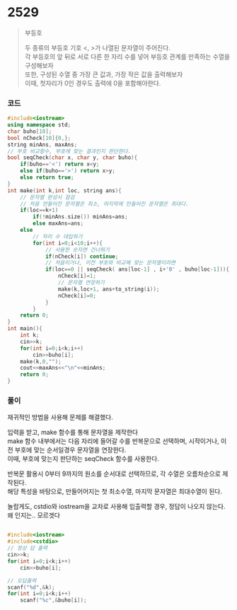 # 2529
> 부등호<p></p>
> 두 종류의 부등호 기호 \<, \>가 나열된 문자열이 주어진다.<br>
> 각 부등호의 앞 뒤로 서로 다른 한 자리 수를 넣어 부등호 관계를 만족하는 수열을 구성해보자<br>
> 또한, 구성된 수열 중 가장 큰 값과, 가장 작은 값을 출력해보자<br>
> 이때, 첫자리가 0인 경우도 출력에 0을 포함해야한다.<br>
### 코드
```c++
#include<iostream>
using namespace std;
char buho[10];
bool nCheck[10]{0,};
string minAns, maxAns;
// 부호 비교함수, 부호에 맞는 결과인지 판단한다.
bool seqCheck(char x, char y, char buho){
	if(buho=='<') return x<y;
	else if(buho=='>') return x>y;
	else return true;
}
int make(int k,int loc, string ans){
	// 문자열 완성시 점검
	// 처음 만들어진 문자열은 최소, 마지막에 만들어진 문자열은 최대다.
	if(loc==k+1)
		if(!minAns.size()) minAns=ans;
		else maxAns=ans;
	else
		// 자리 수 대입하기
		for(int i=0;i<10;i++){
			// 사용한 숫자면 건너뛰기
			if(nCheck[i]) continue; 
			// 처음이거나, 이전 부호와 비교해 맞는 문자열이라면
			if(loc==0 || seqCheck( ans[loc-1] , i+'0' , buho[loc-1])){
				nCheck[i]=1;
				// 문자열 연장하기
				make(k,loc+1, ans+to_string(i));
				nCheck[i]=0;
			}
		}
	return 0;
}
int main(){
	int k;
	cin>>k;
	for(int i=0;i<k;i++)
		cin>>buho[i];
	make(k,0,"");
	cout<<maxAns<<"\n"<<minAns;
	return 0;
}
```
### 풀이
재귀적인 방법을 사용해 문제를 해결했다.<p></p>
입력을 받고, make 함수를 통해 문자열을 제작한다<br>
make 함수 내부에서는 다음 자리에 들어갈 수를 반복문으로 선택하며, 시작이거나, 이전 부호에 맞는 순서일경우 문자열을 연장한다.<br>
이때, 부호에 맞는지 판단하는 seqCheck 함수를 사용한다.<p></p>
반복문 활용시 0부터 9까지의 원소를 순서대로 선택하므로, 각 수열은 오름차순으로 제작된다.<br>
해당 특성을 바탕으로, 만들어어지는 첫 최소수열, 마지막 문자열은 최대수열이 된다.<p></p>
놀랍게도, cstdio와 iostream을 교차로 사용해 입출력할 경우, 정답이 나오지 않는다.<br>
왜 인지는.. 모르겟다<br>
```c++

#include<iostream>
#include<cstdio>
// 정상 답 출력
cin>>k;
for(int i=0;i<k;i++)
	cin>>buho[i];

// 오답출력
scanf("%d",&k);
for(int i=0;i<k;i++)
	scanf("%c",&buho[i]);
```
